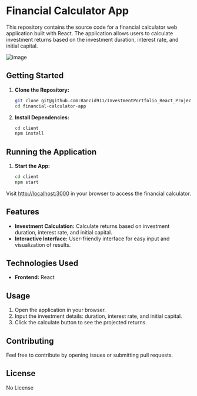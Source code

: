 # Financial Calculator App

This repository contains the source code for a financial calculator web application built with React. The application allows users to calculate investment returns based on the investment duration, interest rate, and initial capital.

![image](https://github.com/Rancid911/InvestmentPortfolio_React_Project/assets/99717873/0be71cbb-17a4-4fcb-b91a-1b2bf64bd816)


## Getting Started

1. **Clone the Repository:**

    ```bash
    git clone git@github.com:Rancid911/InvestmentPortfolio_React_Project.git
    cd financial-calculator-app
    ```

2. **Install Dependencies:**

    ```bash
    cd client
    npm install
    ```

## Running the Application

1. **Start the App:**

    ```bash
    cd client
    npm start
    ```

Visit [http://localhost:3000](http://localhost:3000) in your browser to access the financial calculator.

## Features

- **Investment Calculation:** Calculate returns based on investment duration, interest rate, and initial capital.
- **Interactive Interface:** User-friendly interface for easy input and visualization of results.

## Technologies Used

- **Frontend:** React

## Usage

1. Open the application in your browser.
2. Input the investment details: duration, interest rate, and initial capital.
3. Click the calculate button to see the projected returns.

## Contributing

Feel free to contribute by opening issues or submitting pull requests.

## License

No License

